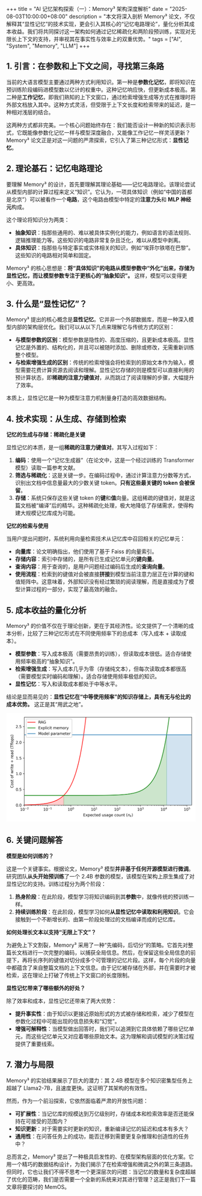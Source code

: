 +++
title = "AI 记忆架构探索（一）：Memory³ 架构深度解析"
date = "2025-08-03T10:00:00+08:00"
description = "本文将深入剖析 Memory³ 论文，不仅解释其“显性记忆”的技术实现，更会引入其核心的“记忆电路理论”，量化分析其成本收益。我们将共同探讨这一架构如何通过记忆稀疏化和两阶段预训练，实现对无限长上下文的支持，并审视其在事实性与效率上的双重优势。"
tags = ["AI", "System", "Memory", "LLM"]
+++

## 1. 引言：在参数和上下文之间，寻找第三条路

当前的大语言模型主要通过两种方式利用知识。第一种是**参数化记忆**，即将知识在预训练阶段编码进模型数以亿计的权重中。这种记忆响应快，但更新成本极高。第二种是**工作记忆**，即我们熟知的上下文窗口，通过检索增强生成等方式在推理时将外部文档放入其中。这种方式灵活，但受限于上下文长度和检索带来的延迟，是一种相对浅层的结合。

这两种方式都非完美。一个核心问题始终存在：我们能否设计一种新的知识表示形式，它既能像参数化记忆一样与模型深度融合，又能像工作记忆一样灵活更新？Memory³ 论文正是对这一问题的严肃探索，它引入了第三种记忆形式：**显性记忆**。

## 2. 理论基石：记忆电路理论

要理解 Memory³ 的设计，首先要理解其理论基础——记忆电路理论。该理论尝试从模型内部的计算过程来定义“知识”。它认为，一项具体知识（例如“中国的首都是北京”）可以被看作一个**电路**，这个电路由模型中特定的**注意力头**和 **MLP 神经元**构成。

这个理论将知识分为两类：

* **抽象知识**：指那些通用的、难以被具体实例化的能力，例如语言的语法规则、逻辑推理能力等。这些知识的电路非常复杂且泛化，难以从模型中剥离。
* **具体知识**：指那些与特定事实或实体相关的知识，例如“埃菲尔铁塔在巴黎”。这些知识的电路相对简单和固定。

Memory³ 的核心思想是：**将“具体知识”的电路从模型参数中“外化”出来，存储为显性记忆，而让模型参数专注于更核心的“抽象知识”。** 这样，模型可以变得更小、更高效。

## 3. 什么是“显性记忆”？

Memory³ 提出的核心概念是**显性记忆**。它并非一个外部数据库，而是一种深入模型内部的架构层优化。我们可以从以下几点来理解它与传统方式的区别：

* **与模型参数的区别**：模型参数是隐性的、高度压缩的，且更新成本极高。显性记忆是外置的、结构化的，并且可以被随时添加、删除或修改，无需重新训练整个模型。
* **与检索增强生成的区别**：传统的检索增强会将检索到的原始文本作为输入，模型需要花费计算资源去阅读和理解。显性记忆存储的则是模型可以直接利用的预计算状态，即**稀疏的注意力键值对**，从而跳过了阅读理解的步骤，大幅提升了效率。

本质上，显性记忆是一种为模型注意力机制量身打造的高效数据结构。

## 4. 技术实现：从生成、存储到检索

**记忆的生成与存储：稀疏化是关键**

显性记忆的本质，是一组**稀疏的注意力键值对**。其写入过程如下：

1. **编码**：使用一个“记忆生成器”（在论文中，这是一个经过训练的 Transformer 模型）读取一篇参考文献。
2. **筛选与稀疏化**：这是关键一步。在编码过程中，通过计算注意力分数等方式，识别出文档中信息量最大的少数关键 token。**只有这些最关键的 token 会被保留**。
3. **存储**：系统只保存这些关键 token 的**键**和**值**向量。这组稀疏的键值对，就是这篇文档被“编译”后的精华。这种稀疏化处理，极大地降低了存储需求，使得构建大规模记忆库成为可能。

**记忆的检索与使用**

当用户提出问题时，系统利用向量检索技术从记忆库中召回相关的记忆单元：

* **向量库**：论文明确指出，他们使用了基于 Faiss 的向量索引。
* **存储内容**：索引中存储的，是所有已生成记忆单元的**键向量**。
* **查询内容**：用于查询的，是用户问题经过编码后生成的**查询向量**。
* **使用流程**：检索到的键值对会被直接**拼接**到模型当前注意力层正在计算的键和值矩阵中。这意味着，外部知识没有经过繁琐的阅读理解，而是直接成为了模型计算过程的一部分，实现了最高效的融合。

## 5. 成本收益的量化分析

Memory³ 的价值不仅在于理论创新，更在于其经济性。论文提供了一个清晰的成本分析，比较了三种记忆形式在不同使用频率下的总成本（写入成本 + 读取成本）。

* **模型参数**：写入成本极高（需要昂贵的训练），但读取成本很低。适合存储使用频率极高的“抽象知识”。
* **检索增强生成**：写入成本几乎为零（存储纯文本），但每次读取成本都很高（需要模型实时编码和理解）。适合存储使用频率极低的知识。
* **显性记忆**：写入和读取成本都处于中等水平。

结论是显而易见的：**显性记忆在“中等使用频率”的知识存储上，具有无与伦比的成本优势。** 这正是其“用武之地”。

![Memory³ 论文中的 Figure 4，展示三种记忆形式的成本对比](memory3-figure4.png)

## 6. 关键问题解答

**模型是如何训练的？**

这是一个关键事实。根据论文，Memory³ 模型**并非基于任何开源模型进行微调**。研究团队**从头开始预训练**了一个 2.4B 参数的模型，该模型在架构上原生集成了对显性记忆的支持。训练过程分为两个阶段：

1. **热身阶段**：在此阶段，模型学习将知识编码到其**参数**中，就像传统的预训练一样。
2. **持续训练阶段**：在此阶段，模型学习如何**从显性记忆中读取和利用知识**。它会接触到一个不断增长的、由第一阶段处理过的文档编译而成的记忆库。

**如何处理长文本以支持“无限上下文”？**

为避免上下文割裂，Memory³ 采用了一种“先编码，后切分”的策略。它首先对整篇长文档进行一次完整的编码，以捕获全局信息。然后，在保留这些全局信息的前提下，再将长序列的键值对切分成多个可管理的记忆片段。这样，每个片段的向量中都蕴含了来自整篇文档的上下文信息。由于记忆被存储在外部，并在需要时才被检索，这在理论上打破了传统上下文窗口的长度限制。

**显性记忆带来了哪些额外的好处？**

除了效率和成本，显性记忆还带来了两大优势：

* **提升事实性**：由于知识以更接近原始形式的方式被存储和检索，减少了模型在参数化过程中可能出现的信息损失和“幻觉”。
* **增强可解释性**：当模型做出回答时，我们可以追溯到它具体依赖了哪些记忆单元，而这些记忆单元又对应着哪些原始文本。这为理解和调试模型的决策过程提供了重要线索。

## 7. 潜力与局限

Memory³ 的实验结果展示了巨大的潜力：其 2.4B 模型在多个知识密集型任务上超越了 Llama2-7B，且速度更快。这证明了其架构的有效性。

然而，作为一个前沿探索，它依然面临着严肃的开放性问题：

* **可扩展性**：当记忆库的规模达到万亿级别时，存储成本和检索效率是否还能保持在可接受的范围内？
* **知识更新**：对于需要实时更新的知识，重新编译记忆的延迟和成本有多大？
* **通用性**：在问答任务上的成功，能否迁移到需要更复杂推理和创造性的任务中？

总而言之，Memory³ 提出了一种极具启发性的、在模型架构层面的优化方案。它用一个精巧的数据结构设计，为我们揭示了在检索增强和微调之外的第三条道路。但同时，它也让我们不得不思考一个更深层次的问题：当记忆的数量和复杂度超越了优化的范畴，我们是否需要一个全新的系统来对其进行管理？这正是我们下一篇文章将要探讨的 MemOS。
